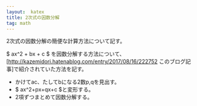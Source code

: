 ```yaml
---
layout:  katex
title: 2次式の因数分解
tag: math
---
```

2次式の因数分解の簡便な計算方法について記す。

$ ax^2 + bx + c $ を因数分解する方法について、[http://kazemidori.hatenablog.com/entry/2017/08/16/222752 このブログ記事]で紹介されていた方法を記す。

- かけてac、たしてbになる2数p,qを見出す。
- $ ax^2+px+qx+c $と変形する。
- 2項ずつまとめて因数分解する。


